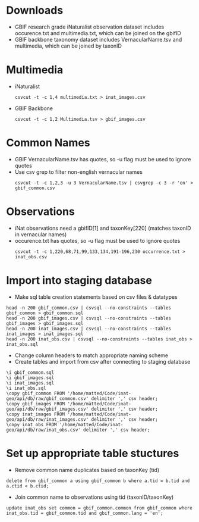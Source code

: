 # Downloads
  * GBIF research grade iNaturalist observation dataset includes occurence.txt and multimedia.txt, which can be joined on the gbifID
  * GBIF backbone taxonomy dataset includes VernacularName.tsv and multimedia, which can be joined by taxonID

# Multimedia
  * iNaturalist
    ```shell
    csvcut -t -c 1,4 multimedia.txt > inat_images.csv
    ```
     
  * GBIF Backbone
    ```shell
    csvcut -t -c 1,2 Multimedia.tsv > gbif_images.csv
    ```

# Common Names
  * GBIF VernacularName.tsv has quotes, so -u flag must be used to ignore quotes
  * Use csv grep to filter non-english vernacular names
    ```shell
    csvcut -t -c 1,2,3 -u 3 VernacularName.tsv | csvgrep -c 3 -r 'en' > gbif_common.csv
    ```

# Observations
  * iNat observations need a gbifID[1] and taxonKey[220] (matches taxonID in vernacular names)  
  * occurence.txt has quotes, so -u flag must be used to ignore quotes
    ```shell
    csvcut -t -c 1,220,68,71,99,133,134,191-196,230 occurrence.txt > inat_obs.csv
    ```

# Import into staging database 
  * Make sql table creation statements based on csv files & datatypes 
  ```shell
  head -n 200 gbif_common.csv | csvsql --no-constraints --tables gbif_common > gbif_common.sql
  head -n 200 gbif_images.csv | csvsql --no-constraints --tables gbif_images > gbif_images.sql
  head -n 200 inat_images.csv | csvsql --no-constraints --tables inat_images > inat_images.sql
  head -n 200 inat_obs.csv | csvsql --no-constraints --tables inat_obs > inat_obs.sql
  ```

  * Change column headers to match appropriate naming scheme
  * Create tables and import from csv after connecting to staging database
  ```psql
  \i gbif_common.sql
  \i gbif_images.sql
  \i inat_images.sql
  \i inat_obs.sql
  \copy gbif_common FROM '/home/matted/Code/inat-geo/api/db/raw/gbif_common.csv' delimiter ',' csv header;
  \copy gbif_images FROM '/home/matted/Code/inat-geo/api/db/raw/gbif_images.csv' delimiter ',' csv header;
  \copy inat_images FROM '/home/matted/Code/inat-geo/api/db/raw/inat_images.csv' delimiter ',' csv header;
  \copy inat_obs FROM '/home/matted/Code/inat-geo/api/db/raw/inat_obs.csv' delimiter ',' csv header;
  ```

# Set up appropriate table stuctures
  * Remove common name duplicates based on taxonKey (tid)
  ```psql
  delete from gbif_common a using gbif_common b where a.tid = b.tid and a.ctid < b.ctid;
  ```
  * Join common name to observations using tid (taxonID/taxonKey)
  ```psql
  update inat_obs set common = gbif_common.common from gbif_common where inat_obs.tid = gbif_common.tid and gbif_common.lang = 'en';
  ```
